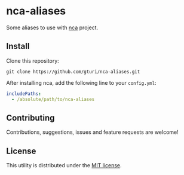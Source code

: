 # nca-aliases

Some aliases to use with [nca](https://github.com/gturi/nca) project.

## Install

Clone this repository:

```
git clone https://github.com/gturi/nca-aliases.git
```

After installing nca, add the following line to your `config.yml`:

```yml
includePaths:
  - /absolute/path/to/nca-aliases
```

## Contributing

Contributions, suggestions, issues and feature requests are welcome!


## License

This utility is distributed under the [MIT license](LICENSE).
